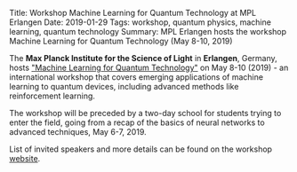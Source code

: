Title: Workshop Machine Learning for Quantum Technology at MPL Erlangen
Date: 2019-01-29
Tags: workshop, quantum physics, machine learning, quantum technology
Summary: MPL Erlangen hosts the workshop Machine Learning for Quantum Technology (May 8-10, 2019)


The **Max Planck Institute for the Science of Light** in **Erlangen**, Germany, hosts ["Machine Learning for Quantum Technology"](https://www.mpl.mpg.de/divisions/marquardt-division/workshops/2019-machine-learning-for-quantum-technology/) on May 8-10 (2019) - an international workshop that covers emerging applications of machine learning to quantum devices, including advanced methods like reinforcement learning.

The workshop will be preceded by a two-day school for students trying to enter the field, going from a recap of the basics of neural networks to advanced techniques, May 6-7, 2019.

List of invited speakers and more details can be found on the workshop [website](https://www.mpl.mpg.de/divisions/marquardt-division/workshops/2019-machine-learning-for-quantum-technology/).
